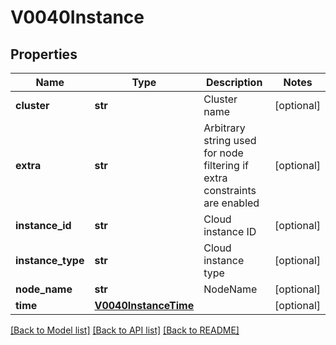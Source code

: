 # V0040Instance

## Properties
Name | Type | Description | Notes
------------ | ------------- | ------------- | -------------
**cluster** | **str** | Cluster name | [optional] 
**extra** | **str** | Arbitrary string used for node filtering if extra constraints are enabled | [optional] 
**instance_id** | **str** | Cloud instance ID | [optional] 
**instance_type** | **str** | Cloud instance type | [optional] 
**node_name** | **str** | NodeName | [optional] 
**time** | [**V0040InstanceTime**](V0040InstanceTime.md) |  | [optional] 

[[Back to Model list]](../README.md#documentation-for-models) [[Back to API list]](../README.md#documentation-for-api-endpoints) [[Back to README]](../README.md)


